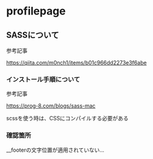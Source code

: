 # profilepage

## SASSについて
参考記事  

https://qiita.com/m0nch1/items/b01c966dd2273e3f6abe


### インストール手順について  
参考記事　　

https://prog-8.com/blogs/sass-mac

scssを使う時は、CSSにコンパイルする必要がある


### 確認箇所
__footerの文字位置が適用されていない…  

